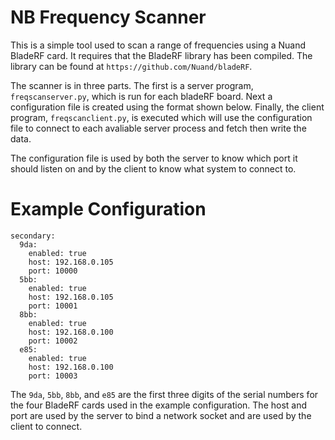 # NB Frequency Scanner
This is a simple tool used to scan a range of frequencies using a Nuand BladeRF card. It requires that the BladeRF library has been compiled. The library can be found at `https://github.com/Nuand/bladeRF`.

The scanner is in three parts. The first is a server program, `freqscanserver.py`, which is run for each bladeRF board. Next a configuration file is created using the format shown below. Finally, the client program, `freqscanclient.py`, is executed which will use the configuration file to connect to each avaliable server process and fetch then write the data.

The configuration file is used by both the server to know which port it should listen on and by the client to know what system to connect to.

# Example Configuration
```
secondary:
  9da:
    enabled: true
    host: 192.168.0.105
    port: 10000
  5bb:
    enabled: true
    host: 192.168.0.105
    port: 10001
  8bb:
    enabled: true
    host: 192.168.0.100
    port: 10002
  e85:
    enabled: true
    host: 192.168.0.100
    port: 10003
```

The `9da`, `5bb`, `8bb`, and `e85` are the first three digits of the serial numbers for the four BladeRF cards used in the example configuration. The host and port are used by the server to bind a network socket and are used by the client to connect.
